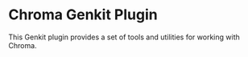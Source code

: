 # Chroma Genkit Plugin

This Genkit plugin provides a set of tools and utilities for working with Chroma.
